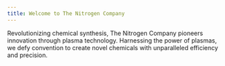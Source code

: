 ```yaml
---
title: Welcome to The Nitrogen Company
---
```

Revolutionizing chemical synthesis, The Nitrogen Company pioneers innovation through plasma technology. Harnessing the power of plasmas, we defy convention to create novel chemicals with unparalleled efficiency and precision.
